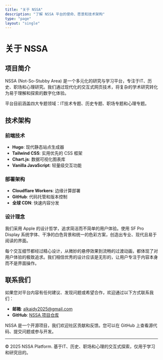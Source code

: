 ```yaml
---
title: "关于 NSSA"
description: "了解 NSSA 平台的使命、愿景和技术架构"
type: "page"
layout: "single"
---
```


# 关于 NSSA

## 项目简介

NSSA (Not-So-Stubby Area) 是一个多元化的研究与学习平台，专注于IT、历史、职场和心理研究。我们通过现代化的交互式网页技术，将复杂的学术研究转化为易于理解和探索的数字化体验。

平台目前涵盖四大专题领域：IT技术专题、历史专题、职场专题和心理专题。

## 技术架构

### 前端技术
- **Hugo**: 现代静态站点生成器
- **Tailwind CSS**: 实用优先的 CSS 框架
- **Chart.js**: 数据可视化图表库
- **Vanilla JavaScript**: 轻量级交互功能

### 部署架构
- **Cloudflare Workers**: 边缘计算部署
- **GitHub**: 代码托管和版本控制
- **全球 CDN**: 快速内容分发

### 设计理念

我们采用 Apple 的设计哲学，追求简洁而不简单的用户体验。使用 SF Pro Display 系统字体、干净的白色背景和统一的色彩方案，创造出专业、现代且易于阅读的界面。

每个交互细节都经过精心设计，从微妙的悬停效果到流畅的过渡动画，都体现了对用户体验的极致追求。我们相信优秀的设计应该是无形的，让用户专注于内容本身而不是界面操作。

## 联系我们

如果您对平台内容有任何建议、发现问题或希望合作，欢迎通过以下方式联系我们：

- **邮箱**: alkaidy2025@gmail.com
- **GitHub**: [NSSA 项目仓库](https://github.com/Matthewyin/nssa)

NSSA 是一个开源项目，我们欢迎社区贡献和反馈。您可以在 GitHub 上查看源代码、提交问题或参与开发。

---

© 2025 NSSA Platform. 基于IT、历史、职场和心理的交互式探索，仅用于学习和研究目的。
